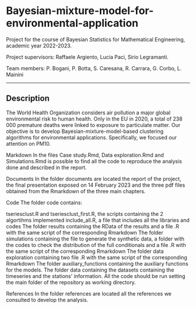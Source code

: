 # Bayesian-mixture-model-for-environmental-application
Project for the course of Bayesian Statistics for Mathematical Engineering, academic year 2022-2023.

Project supervisors: Raffaele Argiento, Lucia Paci, Sirio Legramanti.

Team members: P. Bogani, P. Botta, S. Caresana, R. Carrara, G. Corbo, L. Mainini

---

## Description
The World Health Organization considers air pollution a major global environmental risk to human health. Only in the EU in 2020, a total of 238 000 premature deaths were linked to exposure to particulate matter. Our objective is to develop Bayesian-mixture-model-based clustering algorithms for environmental applications. Specifically, we focused our attention on PM10.

Markdown
In the files Case study.Rmd, Data exploration.Rmd and Simulations.Rmd is possible to find all the code to reproduce the analysis done and described in the report.

Documents
In the folder documents are located the report of the project, the final presentation exposed on 14 February 2023 and the three pdf files obtained from the Rmarkdown of the three main chapters.

Code
The folder code contains:

tseriesclust.R and tseriesclust_first.R, the scripts containing the 2 algortihms implemented
include_all.R, a file that includes all the libraries and codes
The folder results containing the RData of the results and a file .R with the same script of the corresponding Rmarkdown
The folder simulations containing the file to generate the synthetic data, a folder with the codes to check the distribution of the full conditionals and a file .R with the same script of the corresponding Rmarkdown
The folder data exploration containing two file .R with the same script of the corresponding Rmarkdown
The folder auxiliary_functions containing the auxiliary functions for the models.
The folder data containing the datasets containing the timeseries and the stations' information.
All the code should be run setting the main folder of the repository as working directory.

References
In the folder references are located all the references we consulted to develop the analysis.
